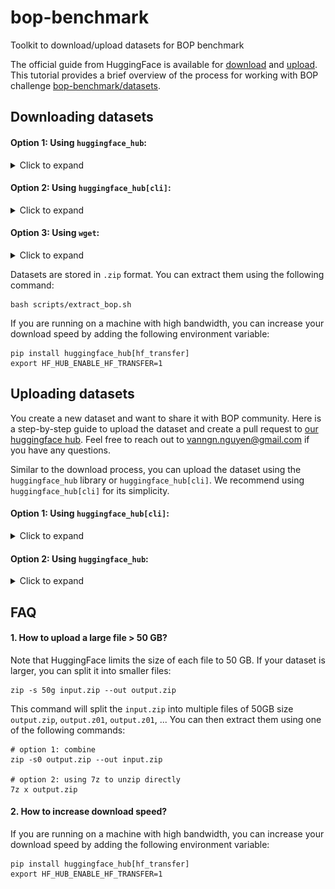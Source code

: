 # bop-benchmark

Toolkit to download/upload datasets for BOP benchmark 

The official guide from HuggingFace is available for [download](https://huggingface.co/docs/huggingface_hub/main/en/guides/download) and [upload](https://huggingface.co/docs/huggingface_hub/main/en/guides/). This tutorial provides a brief overview of the process for working with BOP challenge [bop-benchmark/datasets](https://huggingface.co/datasets/bop-benchmark/datasets/).

## Downloading datasets

#### Option 1: Using `huggingface_hub`:

<details><summary>Click to expand</summary>

a. Install the library:
```
pip install --upgrade huggingface_hub
```
b. Download the dataset:
```
from huggingface_hub import snapshot_download

dataset_name = "hope"
local_dir = "./datasets"

snapshot_download(repo_id="bop-benchmark/datasets", 
                  allow_patterns=f"{dataset_name}/*zip",
                  repo_type="dataset", 
                  local_dir=local_dir)
```
If you want to download the entire BOP datasets (~3TB), please remove the `allow_patterns` argument. More options are available in the [official documentation](https://huggingface.co/docs/huggingface_hub/main/en/guides/download).

</details>


#### Option 2: Using `huggingface_hub[cli]`:

<details><summary>Click to expand</summary>

a. Install the library:
```
pip install -U "huggingface_hub[cli]"
```
b. Download the dataset:
```
export LOCAL_DIR=./datasets
export DATASET_NAME=hope

huggingface-cli download bop-benchmark/datasets --include "$DATASET_NAME/*.zip" --local-dir $LOCAL_DIR --repo-type=dataset  
```
Please remove this argument `--include "$DATASET_NAME/*.zip"` to download entire BOP datasets (~3TB). More options are available in the [official documentation](https://huggingface.co/docs/huggingface_hub/main/en/guides/download).
</details>

#### Option 3: Using `wget`:

<details><summary>Click to expand</summary>

Similar `wget` command as in [BOP website](https://bop.felk.cvut.cz/datasets/) can be used to download the dataset from huggingface hub:
```
export SRC=https://huggingface.co/datasets/bop-benchmark/datasets/resolve/main

wget $SRC/lm/lm_base.zip         # Base archive 
wget $SRC/lm/lm_models.zip       # 3D object models
wget $SRC/lm/lm_test_all.zip     # All test images ("_bop19" for a subset)
wget $SRC/lm/lm_train_pbr.zip    # PBR training images 
```
</details>

Datasets are stored in `.zip` format. You can extract them using the following command:
```
bash scripts/extract_bop.sh
```

If you are running on a machine with high bandwidth, you can increase your download speed by adding the following environment variable:
```
pip install huggingface_hub[hf_transfer]
export HF_HUB_ENABLE_HF_TRANSFER=1
```

## Uploading datasets

You create a new dataset and want to share it with BOP community. Here is a step-by-step guide to upload the dataset and create a pull request to [our huggingface hub](https://huggingface.co/datasets/bop-benchmark/datasets/). Feel free to reach out to vanngn.nguyen@gmail.com if you have any questions.

Similar to the download process, you can upload the dataset using the `huggingface_hub` library or `huggingface_hub[cli]`. We recommend using `huggingface_hub[cli]` for its simplicity.

#### Option 1: Using `huggingface_hub[cli]`:

<details><summary>Click to expand</summary>

a. Install the library:
```
pip install -U "huggingface_hub[cli]"
```

b. Log-in and create a token
```
huggingface-cli login
```
Then go to [this link](https://huggingface.co/settings/tokens) and generate a token. IMPORTANT: the token should have write access as shown below:

<img src="./media/token_hf.png" alt="image" width="300">


Make sure you are in the bop-benchmark group by running:
```
huggingface-cli whoami
```

c. Upload dataset:

The command is applied for both folders and specific files:
```
# Usage:  huggingface-cli upload bop-benchmark/datasets [local_path] [path_in_repo] --repo-type=dataset --create-pr
```
For example, to upload hope dataset:
```
export LOCAL_FOLDER=./datasets/hope
export HF_FOLDER=/hope

huggingface-cli upload bop-benchmark/datasets $LOCAL_FOLDER $HF_FOLDER --repo-type=dataset --create-pr
```

</details>

#### Option 2: Using `huggingface_hub`:

<details><summary>Click to expand</summary>

a. Install the library:
```
pip install --upgrade huggingface_hub
```
b. Creating a pull-request:

We recommend organizing the dataset in a folder and then uploading it to the huggingface hub. For example, to upload `lmo`:
```
from huggingface_hub import HfApi, CommitOperationAdd

dataset_name = "lmo"
local_dir = "./datasets/lmo"

operations = []
for file in local_dir.glob("*"):
    add_commit = CommitOperationAdd(
        path_in_repo=f"/{dataset_name}",
        path_or_fileobj=local_dir,
    )
    operations.append(add_commit)


api = HfApi()
MY_TOKEN = # get from https://huggingface.co/settings/tokens
api.create_commit(repo_id="bop-benchmark/datasets", 
                  repo_type="dataset",
                  commit_message=f"adding {dataset_name} dataset", 
                  token=MY_TOKEN,
                  operations=operations, 
                  create_pr=True)

```
If your dataset is large (> 500 GB), you can upload it in chunks by adding the `multi_commits=True, multi_commits_verbose=True,` argument. More options are available in the [official documentation](https://huggingface.co/docs/huggingface_hub/v0.22.2/en/package_reference/hf_api#huggingface_hub.HfApi.create_pull_request).

</details>

## FAQ

#### 1. How to upload a large file > 50 GB?
Note that HuggingFace limits the size of each file to 50 GB. If your dataset is larger, you can split it into smaller files:
```
zip -s 50g input.zip --out output.zip
```
This command will split the `input.zip` into multiple files of 50GB size `output.zip`, `output.z01`, `output.z01`, ... You can then extract them using one of the following commands:
```
# option 1: combine 
zip -s0 output.zip --out input.zip

# option 2: using 7z to unzip directly
7z x output.zip
```
#### 2. How to increase download speed?
If you are running on a machine with high bandwidth, you can increase your download speed by adding the following environment variable:
```
pip install huggingface_hub[hf_transfer]
export HF_HUB_ENABLE_HF_TRANSFER=1
```


